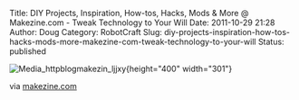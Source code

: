 Title: DIY Projects, Inspiration, How-tos, Hacks, Mods & More @ Makezine.com - Tweak Technology to Your Will
Date: 2011-10-29 21:28
Author: Doug
Category: RobotCraft
Slug: diy-projects-inspiration-how-tos-hacks-mods-more-makezine-com-tweak-technology-to-your-will
Status: published

![Media_httpblogmakezin_ljjxy](http://getfile6.posterous.com/getfile/files.posterous.com/littleideas/jaatraqBssGvifeBruHzpjfCkDGpGCflJElswBAdtowszboDCcBJjnpDwEie/media_httpblogmakezin_lJjxy.jpg.scaled500.jpg){height="400" width="301"}

via [makezine.com](http://makezine.com/)
